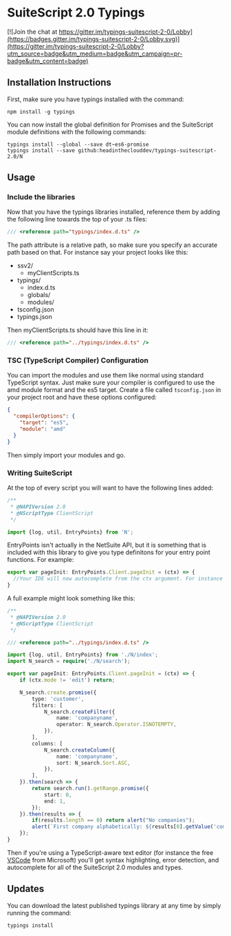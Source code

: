 # SuiteScript 2.0 Typings

[![Join the chat at https://gitter.im/typings-suitescript-2-0/Lobby](https://badges.gitter.im/typings-suitescript-2-0/Lobby.svg)](https://gitter.im/typings-suitescript-2-0/Lobby?utm_source=badge&utm_medium=badge&utm_campaign=pr-badge&utm_content=badge)

## Installation Instructions

First, make sure you have typings installed with the command:

`npm install -g typings`

You can now install the global definition for Promises and the SuiteScript module definitions with the following commands:

```shell
typings install --global --save dt~es6-promise
typings install --save github:headintheclouddev/typings-suitescript-2.0/N
```

## Usage

### Include the libraries

Now that you have the typings libraries installed, reference them by adding the following line towards the top of your .ts files:

```typescript
/// <reference path="typings/index.d.ts" />
```

The path attribute is a relative path, so make sure you specify an accurate path based on that. For instance say your project looks like this:

- ssv2/
  - myClientScripts.ts
- typings/
  - index.d.ts
  - globals/
  - modules/
- tsconfig.json
- typings.json

Then myClientScripts.ts should have this line in it:

```typescript
/// <reference path="../typings/index.d.ts" />
```

### TSC (TypeScript Compiler) Configuration

You can import the modules and use them like normal using standard TypeScript syntax. Just make sure your compiler is configured to use the amd module format and the es5 target. Create a file called `tsconfig.json` in your project root and have these options configured:

```json
{
  "compilerOptions": {
    "target": "es5",
    "module": "amd"
  }
}
```

Then simply import your modules and go.

### Writing SuiteScript

At the top of every script you will want to have the following lines added:

```typescript
/**
 * @NAPIVersion 2.0
 * @NScriptType ClientScript
 */

import {log, util, EntryPoints} from 'N';
```

EntryPoints isn't actually in the NetSuite API, but it is something that is included with this library to give you type definitons for your entry point functions. For example:

```typescript
export var pageInit: EntryPoints.Client.pageInit = (ctx) => {
  //Your IDE will now autocomplete from the ctx argument. For instance use this to access ctx.mode and ctx.currentRecord in this pageInit example
}
```

A full example might look something like this:

```typescript
/**
 * @NAPIVersion 2.0
 * @NScriptType ClientScript
 */

/// <reference path="../typings/index.d.ts" />

import {log, util, EntryPoints} from './N/index';
import N_search = require('./N/search');

export var pageInit: EntryPoints.Client.pageInit = (ctx) => {
    if (ctx.mode != 'edit') return;

    N_search.create.promise({
        type: 'customer',
        filters: [
            N_search.createFilter({
                name: 'companyname',
                operator: N_search.Operator.ISNOTEMPTY,
            }),
        ],
        columns: [
            N_search.createColumn({
                name: 'companyname',
                sort: N_search.Sort.ASC,
            }),
        ],
    }).then(search => {
        return search.run().getRange.promise({
            start: 0,
            end: 1,
        });
    }).then(results => {
        if(results.length == 0) return alert("No companies");
        alert(`First company alphabetically: ${results[0].getValue('companyname')}`);
    });
}
```

Then if you're using a TypeScript-aware text editor (for instance the free [VSCode](https://code.visualstudio.com/) from Microsoft) you'll get syntax highlighting, error detection, and autocomplete for all of the SuiteScript 2.0 modules and types.

## Updates

You can download the latest published typings library at any time by simply running the command:

`typings install`